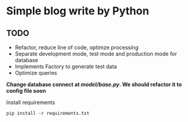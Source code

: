 # Simple blog write by Python

## TODO

* Refactor, reduce line of code, optimze processing
* Separate development mode, test mode and production mode for database
* Implements Factory to generate test data
* Optimize queries

**Change database connect at *model/base.py*. We should refactor it to config file soon**

Install requirements

	pip install -r requirements.txt
